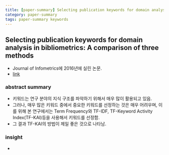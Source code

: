```yaml
---
title: [paper-summary] Selecting publication keywords for domain analysis in bibliometrics - A comparison of three methods
category: paper-summary
tags: paper-summary keywords
---
```


## Selecting publication keywords for domain analysis in bibliometrics: A comparison of three methods

- Journal of Infometrics에 2016년에 실린 논문. 
- [link](https://www.sciencedirect.com/science/article/pii/S175115771600002X)

### abstract summary 

- 키워드는 연구 분야의 지식 구조를 파악하기 위해서 매우 많이 활용되고 있음. 
- 그러나, 매우 많은 키워드 중에서 중요한 키워드를 선정하는 것은 매우 어려우며, 이를 위해 본 연구에서는 Term Frequency와 TF-IDF, TF-Keyword Activity Index(TF-KAI)등을 사용해서 키워드를 선정함. 
- 그 결과 TF-KAI의 방법이 제일 좋은 것으로 나타남. 

### insight

- 